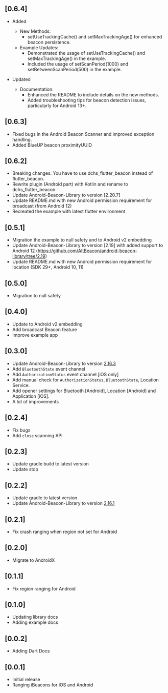 ## [0.6.4]
* Added
    * New Methods:
        * setUseTrackingCache() and setMaxTrackingAge() for enhanced beacon persistence.
    * Example Updates:
        * Demonstrated the usage of setUseTrackingCache() and setMaxTrackingAge() in the example.
        * Included the usage of setScanPeriod(1000) and setBetweenScanPeriod(500) in the example.

* Updated
    * Documentation:
        * Enhanced the README to include details on the new methods.
        * Added troubleshooting tips for beacon detection issues, particularly for Android 13+.

## [0.6.3]
* Fixed bugs in the Android Beacon Scanner and improved exception handling.
* Added BlueUP beacon proximityUUID

## [0.6.2]
* Breaking changes. You have to use dchs_flutter_beacon instead of flutter_beacon.
* Rewrite plugin (Android part) with Kotlin and rename to dchs_flutter_beacon 
* Update Android-Beacon-Library to version [2.20.7]
* Update README.md with new Android permission requirement for broadcast (from Android 12)
* Recreated the example with latest flutter environment

## [0.5.1]
* Migration the example to null safety and to Android v2 embedding
* Update Android-Beacon-Library to version [2.19] with added support to Android 12 (https://github.com/AltBeacon/android-beacon-library/tree/2.19)
* Update README.md with new Android permission requirement for location (SDK 29+, Android 10, 11)

## [0.5.0]
* Migration to null safety

## [0.4.0]
* Update to Android v2 embedding
* Add broadcast Beacon feature
* Improve example app

## [0.3.0]
* Update Android-Beacon-Library to version [2.16.3](https://github.com/AltBeacon/android-beacon-library/tree/2.16.3)
* Add `BluetoothState` event channel
* Add `AuthorizationStatus` event channel [iOS only]
* Add manual check for `AuthorizationStatus`, `BluetoothState`, Location Service.
* Add opener settings for Bluetooth [Android], Location [Android] and Application [iOS].
* A lot of improvements

## [0.2.4]

* Fix bugs
* Add `close` scanning API

## [0.2.3]

* Update gradle build to latest version
* Update stop 

## [0.2.2]

* Update gradle to latest version
* Update Android-Beacon-Library to version [2.16.1](https://github.com/AltBeacon/android-beacon-library/tree/2.16.1)

## [0.2.1]

* Fix crash ranging when region not set for Android

## [0.2.0]

* Migrate to AndroidX

## [0.1.1]

* Fix region ranging for Android

## [0.1.0]

* Updating library docs
* Adding example docs

## [0.0.2]

* Adding Dart Docs

## [0.0.1]

* Initial release
* Ranging iBeacons for iOS and Android
